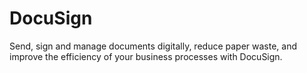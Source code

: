 # DocuSign

Send, sign and manage documents digitally, reduce paper waste, and improve the efficiency of your business processes with DocuSign.

